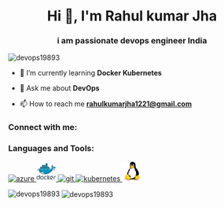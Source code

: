 <h1 align="center">Hi 👋, I'm Rahul kumar Jha</h1>
<h3 align="center">i am passionate devops engineer India</h3>

<p align="left"> <img src="https://komarev.com/ghpvc/?username=devops19893&label=Profile%20views&color=0e75b6&style=flat" alt="devops19893" /> </p>

- 🌱 I’m currently learning **Docker Kubernetes**

- 💬 Ask me about **DevOps**

- 📫 How to reach me **rahulkumarjha1221@gmail.com**

<h3 align="left">Connect with me:</h3>
<p align="left">
</p>

<h3 align="left">Languages and Tools:</h3>
<p align="left"> <a href="https://azure.microsoft.com/en-in/" target="_blank" rel="noreferrer"> <img src="https://www.vectorlogo.zone/logos/microsoft_azure/microsoft_azure-icon.svg" alt="azure" width="40" height="40"/> </a> <a href="https://www.docker.com/" target="_blank" rel="noreferrer"> <img src="https://raw.githubusercontent.com/devicons/devicon/master/icons/docker/docker-original-wordmark.svg" alt="docker" width="40" height="40"/> </a> <a href="https://git-scm.com/" target="_blank" rel="noreferrer"> <img src="https://www.vectorlogo.zone/logos/git-scm/git-scm-icon.svg" alt="git" width="40" height="40"/> </a> <a href="https://kubernetes.io" target="_blank" rel="noreferrer"> <img src="https://www.vectorlogo.zone/logos/kubernetes/kubernetes-icon.svg" alt="kubernetes" width="40" height="40"/> </a> <a href="https://www.linux.org/" target="_blank" rel="noreferrer"> <img src="https://raw.githubusercontent.com/devicons/devicon/master/icons/linux/linux-original.svg" alt="linux" width="40" height="40"/> </a> </p>

<p><img align="left" src="https://github-readme-stats.vercel.app/api/top-langs?username=devops19893&show_icons=true&locale=en&layout=compact" alt="devops19893" /></p>

<p>&nbsp;<img align="center" src="https://github-readme-stats.vercel.app/api?username=devops19893&show_icons=true&locale=en" alt="devops19893" /></p>
